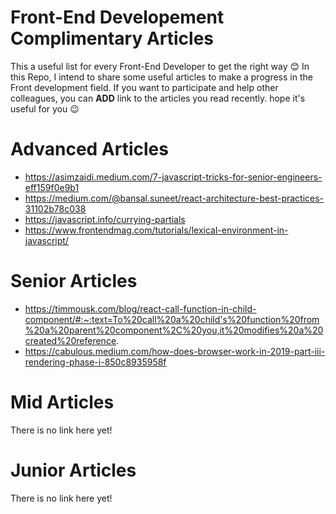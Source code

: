 # Front-End Developement Complimentary Articles

This a useful list for every Front-End Developer to get the right way 😊
In this Repo, I intend to share some useful articles to make a progress in the Front development field.
If you want to participate and help other colleagues, you can **ADD** link to the articles you read recently. 
hope it's useful for you 😉



# Advanced Articles
  - https://asimzaidi.medium.com/7-javascript-tricks-for-senior-engineers-eff159f0e9b1
  - https://medium.com/@bansal.suneet/react-architecture-best-practices-31102b78c038
  - https://javascript.info/currying-partials
  - https://www.frontendmag.com/tutorials/lexical-environment-in-javascript/

# Senior Articles
  - https://timmousk.com/blog/react-call-function-in-child-component/#:~:text=To%20call%20a%20child's%20function%20from%20a%20parent%20component%2C%20you,it%20modifies%20a%20created%20reference.
  - https://cabulous.medium.com/how-does-browser-work-in-2019-part-iii-rendering-phase-i-850c8935958f

# Mid Articles
  There is no link here yet!

# Junior Articles
  There is no link here yet!
